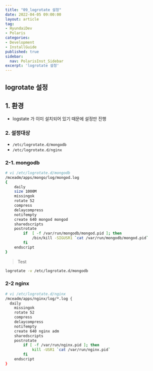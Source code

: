 ```yaml
---
title: "09_logrotate 설정"
date: 2022-04-05 09:00:00
layout: article
tag: 
- HyundaiDev
- Polaris
categories: 
- Development
- InstallGuide
published: true
sidebar:
  nav: PolarisInst_Sidebar
excerpt: 'logrotate 설정'
---
```


## logrotate 설정

## 1. 환경

- logstate 가 이미 설치되어 있기 때문에 설정만 진행

### 2. 설정대상

- `/etc/logrotate.d/mongodb`
- `/etc/logrotate.d/nginx`

### 2-1. **mongodb**

```bash
# vi /etc/logrotate.d/mongodb
/mceadm/apps/mongo/log/mongod.log
{
    daily
    size 1000M
    missingok
    rotate 52
    compress
    delaycompress
    notifempty
    create 640 mongod mongod
    sharedscripts
    postrotate
        if  [ -f /var/run/mongodb/mongod.pid ]; then
            /bin/kill -SIGUSR1 `cat /var/run/mongodb/mongod.pid`
        fi
    endscript
}
```

> Test
> 

```bash
logrotate -v /etc/logrotate.d/mongodb
```

### 2-2 **nginx**

```bash
# vi /etc/logrotate.d/nginx
/mceadm/apps/nginx/log/*.log {
  daily
    missingok
    rotate 52
    compress
    delaycompress
    notifempty
    create 640 nginx adm
    sharedscripts
    postrotate
        if [ -f /var/run/nginx.pid ]; then
            kill -USR1 `cat /var/run/nginx.pid`
        fi
    endscript
}
```
